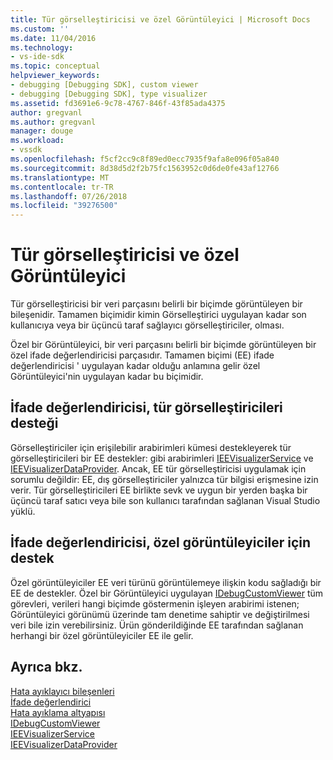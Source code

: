 ```yaml
---
title: Tür görselleştiricisi ve özel Görüntüleyici | Microsoft Docs
ms.custom: ''
ms.date: 11/04/2016
ms.technology:
- vs-ide-sdk
ms.topic: conceptual
helpviewer_keywords:
- debugging [Debugging SDK], custom viewer
- debugging [Debugging SDK], type visualizer
ms.assetid: fd3691e6-9c78-4767-846f-43f85ada4375
author: gregvanl
ms.author: gregvanl
manager: douge
ms.workload:
- vssdk
ms.openlocfilehash: f5cf2cc9c8f89ed0ecc7935f9afa8e096f05a840
ms.sourcegitcommit: 8d38d5d2f2b75fc1563952c0d6de0fe43af12766
ms.translationtype: MT
ms.contentlocale: tr-TR
ms.lasthandoff: 07/26/2018
ms.locfileid: "39276500"
---
```

# <a name="type-visualizer-and-custom-viewer"></a>Tür görselleştiricisi ve özel Görüntüleyici
Tür görselleştiricisi bir veri parçasını belirli bir biçimde görüntüleyen bir bileşenidir. Tamamen biçimidir kimin Görselleştirici uygulayan kadar son kullanıcıya veya bir üçüncü taraf sağlayıcı görselleştiriciler, olması.  
  
 Özel bir Görüntüleyici, bir veri parçasını belirli bir biçimde görüntüleyen bir özel ifade değerlendiricisi parçasıdır. Tamamen biçimi (EE) ifade değerlendiricisi ' uygulayan kadar olduğu anlamına gelir özel Görüntüleyici'nin uygulayan kadar bu biçimidir.  
  
## <a name="support-for-type-visualizers-in-an-expression-evaluator"></a>İfade değerlendiricisi, tür görselleştiricileri desteği  
 Görselleştiriciler için erişilebilir arabirimleri kümesi destekleyerek tür görselleştiricileri bir EE destekler: gibi arabirimleri [IEEVisualizerService](../../extensibility/debugger/reference/ieevisualizerservice.md) ve [IEEVisualizerDataProvider](../../extensibility/debugger/reference/ieevisualizerdataprovider.md). Ancak, EE tür görselleştiricisi uygulamak için sorumlu değildir: EE, dış görselleştiriciler yalnızca tür bilgisi erişmesine izin verir. Tür görselleştiricileri EE birlikte sevk ve uygun bir yerden başka bir üçüncü taraf satıcı veya bile son kullanıcı tarafından sağlanan Visual Studio yüklü.  
  
## <a name="support-for-custom-viewers-in-an-expression-evaluator"></a>İfade değerlendiricisi, özel görüntüleyiciler için destek  
 Özel görüntüleyiciler EE veri türünü görüntülemeye ilişkin kodu sağladığı bir EE de destekler. Özel bir Görüntüleyici uygulayan [IDebugCustomViewer](../../extensibility/debugger/reference/idebugcustomviewer.md) tüm görevleri, verileri hangi biçimde göstermenin işleyen arabirimi istenen; Görüntüleyici görünümü üzerinde tam denetime sahiptir ve değiştirilmesi veri bile izin verebilirsiniz. Ürün gönderildiğinde EE tarafından sağlanan herhangi bir özel görüntüleyiciler EE ile gelir.  
  
## <a name="see-also"></a>Ayrıca bkz.  
 [Hata ayıklayıcı bileşenleri](../../extensibility/debugger/debugger-components.md)   
 [İfade değerlendirici](../../extensibility/debugger/expression-evaluator.md)   
 [Hata ayıklama altyapısı](../../extensibility/debugger/debug-engine.md)   
 [IDebugCustomViewer](../../extensibility/debugger/reference/idebugcustomviewer.md)   
 [IEEVisualizerService](../../extensibility/debugger/reference/ieevisualizerservice.md)   
 [IEEVisualizerDataProvider](../../extensibility/debugger/reference/ieevisualizerdataprovider.md)
